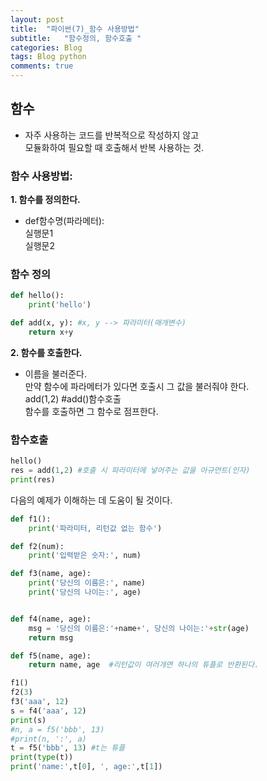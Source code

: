 ```yaml
---  
layout: post  
title:  "파이썬(7)_함수 사용방법"  
subtitle:   "함수정의, 함수호출 "  
categories: Blog  
tags: Blog python     
comments: true  
---  
```


## 함수
- 자주 사용하는 코드를 반복적으로 작성하지 않고    
모듈화하여 필요할 때 호출해서 반복 사용하는 것.   

### 함수 사용방법:

__1. 함수를 정의한다.__    
- def함수명(파라메터):    
  실행문1    
  실행문2    


### 함수 정의
~~~python
def hello():
    print('hello')

def add(x, y): #x, y --> 파라미터(매개변수)
    return x+y
~~~

__2. 함수를 호출한다.__

- 이름을 불러준다.    
만약 함수에 파라메터가 있다면 호출시 그 값을 불러줘야 한다.    
add(1,2) #add()함수호출    
함수를 호출하면 그 함수로 점프한다.    

### 함수호출
~~~python
hello()
res = add(1,2) #호출 시 파라미터에 넣어주는 값을 아규먼트(인자)
print(res)
~~~

다음의 예제가 이해하는 데 도움이 될 것이다.
~~~python
def f1():
    print('파라미터, 리턴값 없는 함수')

def f2(num):
    print('입력받은 숫자:', num)

def f3(name, age):
    print('당신의 이름은:', name)
    print('당신의 나이는:', age)


def f4(name, age):
    msg = '당신의 이름은:'+name+', 당신의 나이는:'+str(age)
    return msg

def f5(name, age):
    return name, age  #리턴값이 여러개면 하나의 튜플로 반환된다.

f1()
f2(3)
f3('aaa', 12)
s = f4('aaa', 12)
print(s)
#n, a = f5('bbb', 13)
#print(n, ':', a)
t = f5('bbb', 13) #t는 튜플
print(type(t))
print('name:',t[0], ', age:',t[1])
~~~